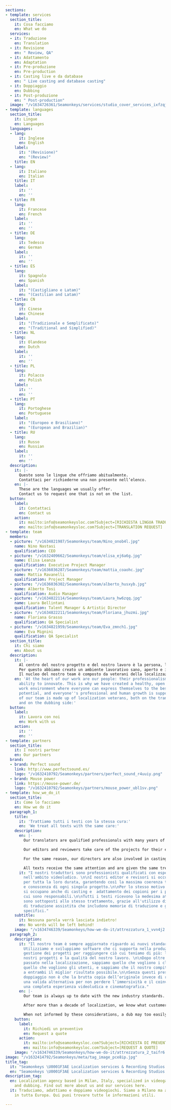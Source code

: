 ```yaml
---
sections:
- template: services
  section_title:
    it: Cosa facciamo
    en: What we do
  services:
  - it: Traduzione
    en: Translation
  - it: Revisione
    en: " Review, QA"
  - it: Adattamento
    en: Adaptation
  - it: Pre-produzione
    en: Pre-production
  - it: Casting live e da database
    en: " Live casting and database casting"
  - it: Doppiaggio
    en: Dubbing
  - it: Post-produzione
    en: " Post-production"
  image: "/v1634726361/Seamonkeys/services/studio_cover_services_ixfzqj.jpg"
- template: languages
  section_title:
    it: Lingue
    en: Languages
  languages:
  - lang:
      it: Inglese
      en: English
    label:
      it: "(Revisione)"
      en: "(Review)"
    title: EN
  - lang:
      it: Italiano
      en: Italian
    title: IT
    label:
      it: ''
      en: ''
  - title: FR
    lang:
      it: Francese
      en: French
    label:
      it: ''
      en: ''
  - title: DE
    lang:
      it: Tedesco
      en: German
    label:
      it: ''
      en: ''
  - title: ES
    lang:
      it: Spagnolo
      en: Spanish
    label:
      it: "(Castigliano e Latam)"
      en: "(Castilian and Latam)"
  - title: CN
    lang:
      it: Cinese
      en: Chinese
    label:
      it: "(Tradizionale e Semplificato)"
      en: "(Traditional and Simplified)"
  - title: NL
    lang:
      it: Olandese
      en: Dutch
    label:
      it: ''
      en: ''
  - title: PL
    lang:
      it: Polacco
      en: Polish
    label:
      it: ''
      en: ''
  - title: PT
    lang:
      it: Portoghese
      en: Portuguese
    label:
      it: "(Europeo e Brasiliano)"
      en: "(European and Brazilian)"
  - title: RU
    lang:
      it: Russo
      en: Russian
    label:
      it: ''
      en: ''
  description:
    it: |-
      Queste sono le lingue che offriamo abitualmente.
      Contattaci per richiederne una non presente nell’elenco.
    en: |-
      These are the languages we usually offer.
      Contact us to request one that is not on the list.
  button:
    label:
      it: Contattaci
      en: Contact us
    action:
      it: mailto:info@seamonkeysloc.com?Subject=[RICHIESTA LINGUA TRADUZIONE]
      en: mailto:info@seamonkeysloc.com?Subject=[TRANSLATION REQUEST]
- template: team
  members:
  - picture: "/v1634821987/Seamonkeys/team/Nino_onob4l.jpg"
    name: Nino Nastasi
    qualification: CEO
  - picture: "/v1632409662/Seamonkeys/team/elisa_ej6a6g.jpg"
    name: Elisa Leanza
    qualification: Executive Project Manager
  - picture: "/v1636036287/Seamonkeys/team/mattia_coaohc.jpg"
    name: Mattia Ravanelli
    qualification: Project Manager
  - picture: "/v1636036302/Seamonkeys/team/alberto_husxyb.jpg"
    name: Alberto Tosi
    qualification: Audio Manager
  - picture: "/v1634822114/Seamonkeys/team/Laura_hw6zqq.jpg"
    name: Laura Bellintani
    qualification: Talent Manager & Artistic Director
  - picture: "/v1634822211/Seamonkeys/team/Floriana_jhuzmi.jpg"
    name: Floriana Grasso
    qualification: QA Specialist
  - picture: "/v1634821959/Seamonkeys/team/Eva_zmnch1.jpg"
    name: Eva Mignini
    qualification: QA Specialist
  section_title:
    it: Chi siamo
    en: About us
  description:
    it: |-
      Al centro del nostro progetto e del nostro lavoro è la persona, la sua professionalità, passione e capacità d’innovazione.
      Per questo abbiamo creato un ambiente lavorativo sano, aperto e inclusivo dove tutti possano esprimersi al meglio delle proprie potenzialità, supportando la crescita professionale e umana di ciascuno.
      Il nucleo del nostro team è composto da veterani della localizzazione, sia sul lato traduzione che sul lato doppiaggio:
    en: 'At the heart of our work are our people: their professionalism, passion and
      ability to innovate. This is why we have created a healthy, open and inclusive
      work environment where everyone can express themselves to the best of their
      potential, and everyone''s professional and human growth is supported. The core
      of our team is made up of localization veterans, both on the translation side
      and on the dubbing side:'
  button:
    label:
      it: Lavora con noi
      en: Work with us
    action:
      it: ''
      en: ''
- template: partners
  section_title:
    it: I nostri partner
    en: Our partners
  brand:
  - brand: Perfect sound
    link: http://www.perfectsound.es/
    logo: "/v1632410792/Seamonkeys/partners/perfect_sound_r4uuiy.png"
  - brand: Mouse power
    link: https://mouse-power.de/
    logo: "/v1632410792/Seamonkeys/partners/mouse_power_ubl1sv.png"
- template: how_we_do_it
  section_title:
    it: Come lo facciamo
    en: How we do it
  paragraph_1:
    title:
      it: 'Trattiamo tutti i testi con la stessa cura:'
      en: 'We treat all texts with the same care:'
    description:
      en: |-
        Our translators are qualified professionals with many years of experience in the videogame field.

        Our editors and reviewers take care of the projects for their entire duration, thus ensuring maximum consistency in terminology and maximum knowledge of each individual project.

        For the same reason, our directors are also involved in casting and adapting scripts for the projects they are responsible for.

        All texts receive the same attention and are given the same treatment, thanks to the use of computer-assisted translation tools that include translation memories and specific terminology glossaries.
      it: "I nostri traduttori sono professionisti qualificati con esperienza pluriennale
        nell'ambito videoludico. \n\nI nostri editor e revisori si occupano dei progetti
        per tutta la loro durata, garantendo così la massima coerenza terminologica
        e conoscenza di ogni singolo progetto.\n\nPer lo stesso motivo i nostri direttori
        si occupano anche di casting e  adattamento dei copioni per i progetti di
        cui sono responsabili.\n\nTutti i testi ricevono la medesima attenzione e
        sono sottoposti allo stesso trattamento, grazie all'utilizzo di strumenti
        di traduzione assistita che includono memorie di traduzione e glossari terminologici
        specifici."
    subtitle:
      it: Nessuna parola verrà lasciata indietro!
      en: No words will be left behind!
    image: "/v1634746339/Seamonkeys/how-we-do-it/attrezzatura_1_vvn4j2.jpg"
  paragraph_2:
    description:
      it: "Il nostro team è sempre aggiornato riguardo ai nuovi standard del settore.
        Utilizziamo e sviluppiamo software che ci supporta nella produzione e nella
        gestione dei progetti per raggiungere ciò cui teniamo di più: la qualità dei
        nostri progetti e la qualità del nostro lavoro. \n\nDopo oltre un decennio
        passato nella localizzazione, sappiamo quello che vogliono i clienti, sappiamo
        quello che vogliono gli utenti, e sappiamo che il nostro compito è offrire
        a entrambi il miglior risultato possibile.\n\nSenza questi presupposti, il
        doppiaggio non è che la brutta copia dell’originale invece di rappresentare
        una valida alternativa per non perdere l’immersività e il coinvolgimento di
        una completa esperienza videoludica e cinematografica."
      en: |-
        Our team is always up to date with the new industry standards. We use and develop software that supports us in the production and management of projects to achieve what we care about most: the quality of our projects and the quality of our work.

        After more than a decade of localization, we know what customers want, we know what users want, and we know our job is to give both of them the best possible result.

        When not informed by these considerations, a dub may too easily turn into nothing more than a bad copy of the original instead of a valid alternative version that preserves player immersion and provides an enjoyable and cinematic video experience.
    button:
      label:
        it: Richiedi un preventivo
        en: Request a quote
      action:
        it: mailto:info@seamonkeysloc.com?Subject=[RICHIESTA DI PREVENTIVO]
        en: mailto:info@seamonkeysloc.com?Subject=[REQUEST A QUOTE]
    image: "/v1634746339/Seamonkeys/how-we-do-it/attrezzatura_2_taifr6.jpg"
image: "/v1632414792/Seamonkeys/meta/tag_image_pce8ip.jpg"
title_tag:
  it: "Seamonkeys \U0001F3AE Localization services & Recording Studios."
  en: "Seamonkeys \U0001F3AE Localization services & Recording Studios."
description_tag:
  en: Localization agency based in Milan, Italy, specialized in videogame translation
    and dubbing. Find out more about us and our services here.
  it: Traduciamo, adattiamo e doppiamo videogiochi. Siamo a Milano ma abbiamo partner
    in tutta Europa. Qui puoi trovare tutte le informazioni utili.

---
```

